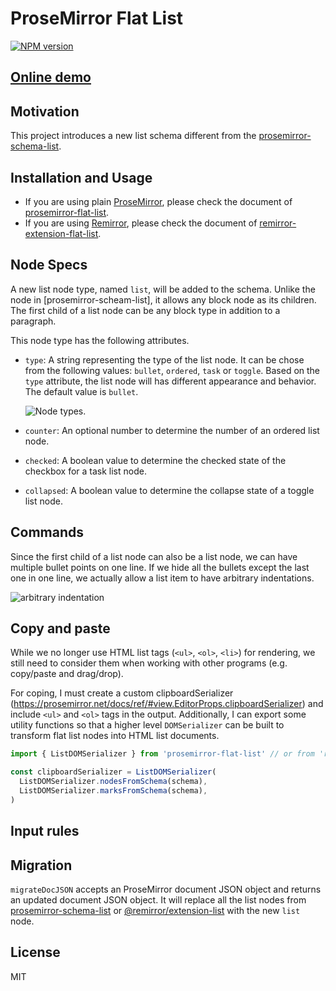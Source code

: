# ProseMirror Flat List

[![NPM version](https://img.shields.io/npm/v/remirror-extension-flat-list?color=a1b858&label=)](https://www.npmjs.com/package/remirror-extension-flat-list)

## [Online demo](https://remirror-extension-flat-list.netlify.app/)

## Motivation

This project introduces a new list schema different from the [prosemirror-schema-list].

## Installation and Usage

- If you are using plain [ProseMirror], please check the document of [prosemirror-flat-list].
- If you are using [Remirror], please check the document of [remirror-extension-flat-list].

## Node Specs

A new list node type, named `list`, will be added to the schema. Unlike the node in [prosemirror-scheam-list], it allows any block node as its children. The first child of a list node can be any block type in addition to a paragraph.

This node type has the following attributes.

- `type`:
  A string representing the type of the list node. It can be chose from the
  following values: `bullet`, `ordered`, `task` or `toggle`. Based on the
  `type` attribute, the list node will has different appearance and behavior.
  The default value is `bullet`.

  ![Node types](https://user-images.githubusercontent.com/24715727/216966304-c2f9a7f4-fc65-430c-91e8-2eb7aff956fa.png).

- `counter`:
  An optional number to determine the number of an ordered list node.
- `checked`:
  A boolean value to determine the checked state of the checkbox for a task
  list node.
- `collapsed`:
  A boolean value to determine the collapse state of a toggle list node.

## Commands

Since the first child of a list node can also be a list node, we can have multiple bullet points on one line. If we hide all the bullets except the last one in one line, we actually allow a list item to have arbitrary indentations. 

![arbitrary indentation](https://user-images.githubusercontent.com/24715727/216973979-af271633-62a2-4744-a522-e87b89426f90.gif)


## Copy and paste

While we no longer use HTML list tags (`<ul>`, `<ol>`, `<li>`) for rendering, we still need to consider them when working with other programs (e.g. copy/paste and drag/drop).



For coping, I must create a custom clipboardSerializer (https://prosemirror.net/docs/ref/#view.EditorProps.clipboardSerializer) and include `<ul>` and `<ol>` tags in the output. Additionally, I can export some utility functions so that a higher level `DOMSerializer` can be built to transform flat list nodes into HTML list documents.

```ts
import { ListDOMSerializer } from 'prosemirror-flat-list' // or from 'remirror-extension-flat-list'

const clipboardSerializer = ListDOMSerializer(
  ListDOMSerializer.nodesFromSchema(schema),
  ListDOMSerializer.marksFromSchema(schema),
)
```

## Input rules



## Migration

`migrateDocJSON` accepts an ProseMirror document JSON object and returns an updated document JSON object. It will replace all the list nodes from [prosemirror-schema-list] or [@remirror/extension-list] with the new `list` node.

## License

MIT

[ProseMirror]: https://prosemirror.net/
[prosemirror-schema-list]: https://github.com/ProseMirror/prosemirror-schema-list
[@remirror/extension-list]: https://www.npmjs.com/package/@remirror/extension-list
[Remirror]: https://github.com/remirror/remirror
[prosemirror-flat-list]: https://github.com/ocavue/prosemirror-flat-list/tree/master/packages/prosemirror-package
[remirror-extension-flat-list]: https://github.com/ocavue/prosemirror-flat-list/tree/master/packages/remirror-package
